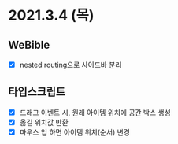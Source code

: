 # 2021.3.4 (목)

## WeBible

- [x] nested routing으로 사이드바 분리

## 타입스크립트

- [x] 드래그 이벤트 시, 원래 아이템 위치에 공간 박스 생성
- [x] 옮길 위치값 반환
- [x] 마우스 업 하면 아이템 위치(순서) 변경
